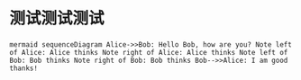 ﻿# 测试测试测试


​```mermaid
sequenceDiagram
Alice->>Bob: Hello Bob, how are you?
Note left of Alice: Alice thinks
Note right of Alice: Alice thinks
Note left of Bob: Bob thinks
Note right of Bob: Bob thinks
Bob-->>Alice: I am good thanks!
​```




